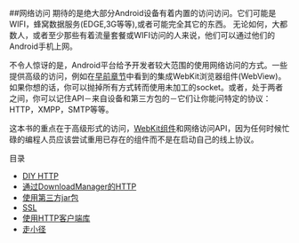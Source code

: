##网络访问
期待的是绝大部分Android设备有着内置的访问访问。它们可能是WIFI，蜂窝数据服务(EDGE,3G等等),或者可能完全其它的东西。
无论如何，大都数人，或者至少那些有着流量套餐或WIFI访问的人来说，他们可以通过他们的Android手机上网。

不令人惊讶的是，Android平台给予开发者较大范围的使用网络访问的方式。一些提供高级的访问，例如在[早前章节](https://github.com/jinyulei0710/The-Busy-Coder-s-Guide-to-Android-Development/tree/master/TheWebViewWidget)中看到的集成WebKit浏览器组件(WebView)。
如果你想的话，你可以抛掉所有方式转而使用未加工的socket。或者，处于两者之间，你可以记住API－来自设备和第三方包的－它们让你能问特定的协议：
HTTP，XMPP，SMTP等等。

这本书的重点在于高级形式的访问，[WebKit组件](https://github.com/jinyulei0710/The-Busy-Coder-s-Guide-to-Android-Development/tree/master/TheWebViewWidget)和网络访问API，因为任何时候忙碌的编程人员应该尝试重用已存在的组件而不是在启动自己的线上协议。

目录

* [DIY HTTP](https://github.com/jinyulei0710/The-Busy-Coder-s-Guide-to-Android-Development/blob/master/InternetAccess/DIYHTTP.md)
* [通过DownloadManager的HTTP](https://github.com/jinyulei0710/The-Busy-Coder-s-Guide-to-Android-Development/blob/master/InternetAccess/HTTPviaDownloadManager.md)
* [使用第三方jar包]()
* [SSL]()
* [使用HTTP客户端库]()
* [走小径]()

